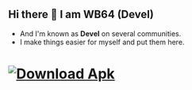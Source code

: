 ## Hi there 👋 I am WB64 (Devel)
- And I'm known as __Devel__ on several communities.
- I make things easier for myself and put them here.

# [![Download Apk](https://img.shields.io/badge/%20DOWNLOAD%20-wb64?style=for-the-badge&logo=Android&logoColor=green&logoSize=18&label=WINLATOR%20APK&labelColor=gray&color=66BA32)](https://github.com/winebox64/winlator?tab=readme-ov-file#play-your-favorite-pc-games-anywhere-anytime)
